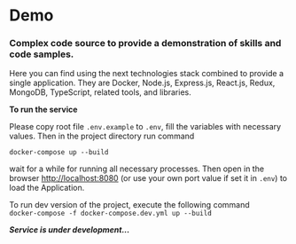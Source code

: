 # Demo
### Complex code source to provide a demonstration of skills and code samples.

Here you can find using the next technologies stack combined to provide a single application.
They are Docker, Node.js, Express.js, React.js, Redux, MongoDB, TypeScript, related tools, and libraries.

**To run the service**

Please copy root file `.env.example` to `.env`, fill the variables with necessary values.
Then in the project directory run command

`docker-compose up --build`

wait for a while for running all necessary processes. Then open in the
browser [http://localhost:8080](http://localhost:8080) (or use your own port value if set it in `.env`) to load the Application.

To run dev version of the project, execute the following command  
`docker-compose -f docker-compose.dev.yml up --build` 

***Service is under development...***
